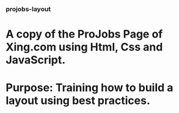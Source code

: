 ### projobs-layout

# A copy of the ProJobs Page of Xing.com using Html, Css and JavaScript.

# Purpose: Training how to build a layout using best practices.
